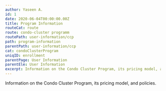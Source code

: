 ```yaml
---
author: Yaseen A.
id: 1
date: 2020-06-04T00:00:00.00Z
title: Program Information
routeCat: route
route: condo-cluster programm
routePath: user-information/ccp
path: program-information
parentPath: user-information/ccp
cat: condoClusterProgram
uniqID: enrollment
parentPage: User Information
parentEle: User Information
excerpt: Information on the Condo Cluster Program, its pricing model, and policies.
---
```


Information on the Condo Cluster Program, its pricing model, and policies.